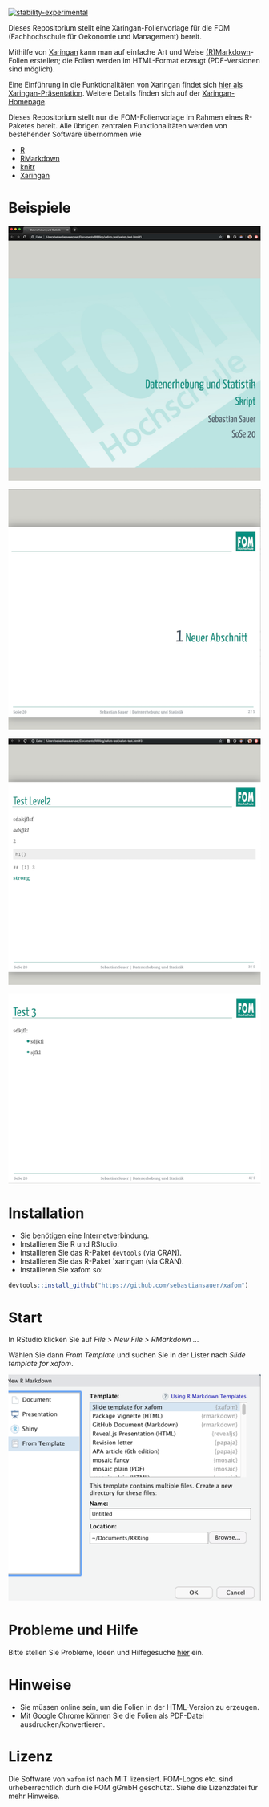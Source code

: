 [![stability-experimental](https://img.shields.io/badge/stability-experimental-orange.svg)](https://github.com/emersion/stability-badges#experimental)


Dieses Repositorium stellt eine Xaringan-Folienvorlage für die FOM (Fachhochschule für Oekonomie und Management) bereit. 

Mithilfe von [Xaringan](https://github.com/yihui/xaringan) kann man auf einfache Art und Weise [(R)Markdown]()-Folien erstellen; die Folien werden im HTML-Format erzeugt (PDF-Versionen sind möglich).

Eine Einführung in die Funktionalitäten von Xaringan findet sich [hier als Xaringan-Präsentation](https://slides.yihui.org/xaringan/#). Weitere Details finden sich auf der [Xaringan-Homepage](https://github.com/yihui/xaringan/wiki).

Dieses Repositorium stellt nur die FOM-Folienvorlage im Rahmen eines R-Paketes bereit. Alle übrigen zentralen Funktionalitäten werden von bestehender Software übernommen wie 

- [R](https://www.r-project.org/)
- [RMarkdown](https://rmarkdown.rstudio.com/) 
- [knitr](https://yihui.org/knitr/)
- [Xaringan](https://github.com/yihui/xaringan)


# Beispiele

![](img/xafom1.png)

![](img/xafom2.png)

![](img/xafom3.png)

![](img/xafom4.png)




# Installation

- Sie benötigen eine Internetverbindung.
- Installieren Sie R und RStudio. 
- Installieren Sie das R-Paket `devtools` (via CRAN).
- Installieren Sie das R-Paket `xaringan (via CRAN).
- Installieren Sie xafom so:

```r
devtools::install_github("https://github.com/sebastiansauer/xafom")
```



# Start

In RStudio klicken Sie auf *File > New File > RMarkdown ...*

Wählen Sie dann *From Template* und suchen Sie in der Lister nach *Slide template for xafom*.

![](img/xafom5.png)


# Probleme und Hilfe

Bitte stellen Sie Probleme, Ideen und Hilfegesuche [hier](https://github.com/sebastiansauer/xafom/issues) ein.


# Hinweise

- Sie müssen online sein, um die Folien in der HTML-Version zu erzeugen.
- Mit Google Chrome können Sie die Folien als PDF-Datei ausdrucken/konvertieren.


# Lizenz

Die Software von `xafom` ist nach MIT lizensiert. FOM-Logos etc. sind urheberrechtlich durh die FOM gGmbH geschützt. Siehe die Lizenzdatei für mehr Hinweise.




